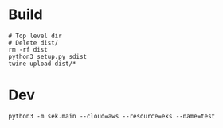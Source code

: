 # Build
```
# Top level dir
# Delete dist/
rm -rf dist
python3 setup.py sdist
twine upload dist/*
```


# Dev
```
python3 -m sek.main --cloud=aws --resource=eks --name=test
```
